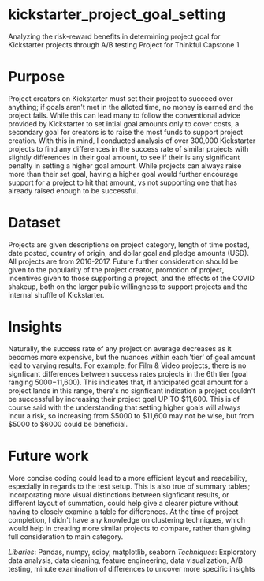 # kickstarter_project_goal_setting
Analyzing the risk-reward benefits in determining project goal for Kickstarter projects through A/B testing
Project for Thinkful Capstone 1

# Purpose
Project creators on Kickstarter must set their project to succeed over anything; if goals aren't met in the alloted time,  no money is earned and the project fails.
While this can lead many to follow the conventional advice provided by Kickstarter to set intial goal amounts only to cover costs, a secondary goal for creators is to raise 
the most funds to support project creation.  With this in mind, I conducted analysis of over 300,000 Kickstarter projects to find any differences in the success rate of similar
projects with slightly differences in their goal amount, to see if their is any significant penalty in setting a higher goal amount.  While projects can always raise more
than their set goal, having a higher goal would further encourage support for a project to hit that amount, vs not supporting one that has already raised enough to 
be successful.

# Dataset
Projects are given descriptions on project category, length of time posted, date posted, country of origin, and dollar goal and pledge amounts (USD).  All projects
are from 2016-2017.  Future further consideration should be given to the popularity of the project creator, promotion of project, incentives given to those supporting a project, and
the effects of the COVID shakeup, both on the larger public willingness to support projects and the internal shuffle of Kickstarter. 

# Insights
Naturally, the success rate of any project on average decreases as it becomes more expensive, but the nuances within each 'tier' of goal amount lead to varying results. 
For example, for Film & Video projects, there is no signficant differences between success rates projects in the 6th tier (goal ranging $5000-$11,600).  This 
indicates that, if anticipated goal amount for a project lands in this range, there's no signficant indication a project couldn't be successful by increasing their
project goal UP TO $11,600. This is of course said with the understanding that setting higher goals will always incur a risk, so increasing from $5000 to $11,600 may 
not be wise, but from $5000 to $6000 could be beneficial.



# Future work
More concise coding could lead to a more efficient layout and readability, especially in regards to the test setup.  This is also true of summary tables; incorporating
more visual distinctions between signficant results, or different layout of summation, could help give a clearer picture without having to closely examine a table
for differences. At the time of project completion, I didn't have any knowledge on clustering techniques, which would help in creating more similar projects to compare,
rather than giving full consideration to main category.


*Libaries*:
Pandas, numpy, scipy, matplotlib, seaborn
*Techniques*:
Exploratory data analysis, data cleaning, feature engineering, data visualization, A/B testing, minute examination of differences to uncover more specific insights
